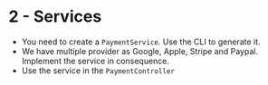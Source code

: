 # 2 - Services

 - You need to create a `PaymentService`. Use the CLI to generate it.
 - We have multiple provider as Google, Apple, Stripe and Paypal. Implement the service in consequence.
 - Use the service in the `PaymentController`

